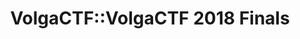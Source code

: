 ---
title: VolgaCTF::VolgaCTF 2018 Finals
finals_header_main: VOLGA CTF 2018
finals_header_sub: FINALS
finals_text: Традиционный финал соревнований VolgaCTF 2018 пройдёт в Самаре с 17 по 21 сентября 2018 года на базе отеля Holiday Inn
teams_header_main: УЧАСТНИКИ
teams_header_sub: СОРЕВНОВАНИЙ
teams_table_accepted: Приглашение принято
teams_table_waiting: Приглашение отправлено
teams_table_shortlisted: Команда в шорт-листе
partners_header_main: ПАРТНЕРЫ И
partners_header_sub: СПОНСОРЫ
documents_header_main: ДОКУМЕНТЫ
schedule_header: РАСПИСАНИЕ
stream_header: ВИДЕОТРАНСЛЯЦИЯ
document1_text: "[Пресс релиз](/volgactf-2017-finals/press-release.html){target=_blank}"
document2_text: "[Итоги соревнований](/volgactf-2017-finals/press-release-finals.html){target=_blank}"

meta-partners: meta/volgactf-2018/partners-finals-2018.yaml
meta-teams: meta/volgactf-2018/teams-finals-2018.yaml
meta-schedule: meta/volgactf-2018/schedule-finals-2018.yaml
selected_menu_item: ctf
hide_documents: true
hide_partners: false
hide_schedule: false
hide_stream: true
showStatus: false
layout: finals.pug
---
